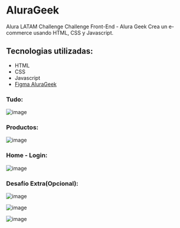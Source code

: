 # AluraGeek
Alura LATAM Challenge Challenge Front-End - Alura Geek  Crea un e-commerce usando HTML, CSS y Javascript.

##  Tecnologias utilizadas:
- HTML
- CSS
- Javascript
- [Figma AluraGeek](https://www.figma.com/file/nGB8Mu715ZM12SDbGMpLsJ/AluraGeek-(Copy-Orli)?type=design&node-id=0-1&mode=design&t=4hxjNDwRxWtB6pXF-0)

### Tudo:
![image](https://github.com/Orliluq/AluraGeek/assets/122529721/5f2374b3-7423-4a80-9a86-7eb1d6063a99)

### Productos:
![image](https://github.com/Orliluq/AluraGeek/assets/122529721/ebcafb18-e0bd-4d6c-b39d-0060d7ebf81e)

### Home - Login:
![image](https://github.com/Orliluq/AluraGeek/assets/122529721/b53ea9d3-69a5-43d5-9e27-760804d9cea4)

### Desafío Extra(Opcional):
![image](https://github.com/Orliluq/AluraGeek/assets/122529721/a24f3ce7-0b3a-48d1-acab-cb7f6d22649e)

![image](https://github.com/Orliluq/AluraGeek/assets/122529721/2a6df285-6cbb-41f0-9ace-365d115b967d)

![image](https://github.com/Orliluq/AluraGeek/assets/122529721/7de64de0-5cc8-4471-ab05-7494be302053)

